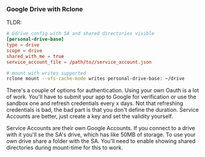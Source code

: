 ### Google Drive with Rclone

TLDR:

```toml
# Gdrive config with SA and shared directories visible
[personal-drive-base]
type = drive
scope = drive
shared_with_me = true
service_account_file = /path/to//service_account.json
```

```bash
# mount with writes supported
rclone mount --vfs-cache-mode writes personal-drive-base: ~/drive
```

There's a couple of options for authentication. Using your own Oauth is a lot of
work. You'll have to submit your app to Google for verification or use the
sandbox one and refresh credentials every x days. Not that refreshing
credentials is bad, the bad part is that you don't define the duration. Service
Accounts are better, just create a key and set the validity yourself.

Service Accounts are their own Google Accounts. If you connect to a drive with
it you'll se the SA's drive, which has like 50MB of storage. To use your own
drive share a folder with the SA. You'll need to enable showing shared
directories during mount-time for this to work.
